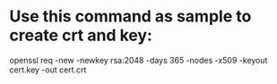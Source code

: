 # Use this command as sample to create crt and key:
openssl req -new -newkey rsa:2048 -days 365 -nodes -x509 -keyout cert.key -out cert.crt
